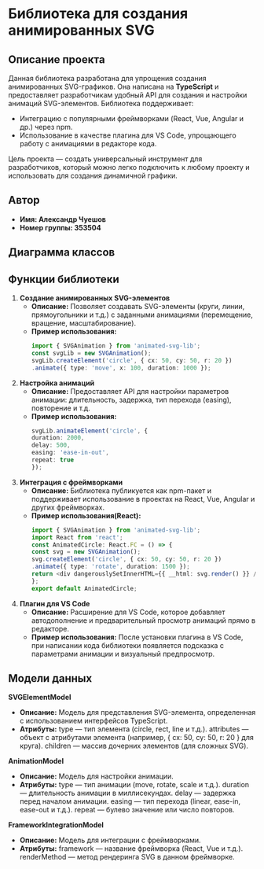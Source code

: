 # Библиотека для создания анимированных SVG

## Описание проекта
Данная библиотека разработана для упрощения создания анимированных SVG-графиков. Она написана на **TypeScript** и предоставляет разработчикам удобный API для создания и настройки анимаций SVG-элементов. Библиотека поддерживает:
- Интеграцию с популярными фреймворками (React, Vue, Angular и др.) через npm.
- Использование в качестве плагина для VS Code, упрощающего работу с анимациями в редакторе кода.

Цель проекта — создать универсальный инструмент для разработчиков, который можно легко подключить к любому проекту и использовать для создания динамичной графики.

## Автор
- **Имя: Александр Чуешов**
- **Номер группы: 353504**

## Диаграмма классов


## Функции библиотеки

1. **Создание анимированных SVG-элементов**
   - **Описание:** Позволяет создавать SVG-элементы (круги, линии, прямоугольники и т.д.) с заданными анимациями (перемещение, вращение, масштабирование).
   - **Пример использования:**
     ```typescript
     import { SVGAnimation } from 'animated-svg-lib';
     const svgLib = new SVGAnimation();
     svgLib.createElement('circle', { cx: 50, cy: 50, r: 20 })
     .animate({ type: 'move', x: 100, duration: 1000 });
2. **Настройка анимаций**
   - **Описание:** Предоставляет API для настройки параметров анимации: длительность, задержка, тип перехода (easing), повторение и т.д.
   - **Пример использования:**
     ```typescript
     svgLib.animateElement('circle', {
     duration: 2000,
     delay: 500,
     easing: 'ease-in-out',
     repeat: true
     });
3. **Интеграция с фреймворками**
   - **Описание:** Библиотека публикуется как npm-пакет и поддерживает использование в проектах на React, Vue, Angular и других фреймворках.
   - **Пример использования(React):**
     ```typescript
     import { SVGAnimation } from 'animated-svg-lib';
     import React from 'react';
     const AnimatedCircle: React.FC = () => {
     const svg = new SVGAnimation();
     svg.createElement('circle', { cx: 50, cy: 50, r: 20 })
     .animate({ type: 'rotate', duration: 1500 });
     return <div dangerouslySetInnerHTML={{ __html: svg.render() }} />;
     };
     export default AnimatedCircle;
4. **Плагин для VS Code**
   - **Описание:** Расширение для VS Code, которое добавляет автодополнение и предварительный просмотр анимаций прямо в редакторе.
   - **Пример использования:** После установки плагина в VS Code, при написании кода библиотеки появляется подсказка с параметрами анимации и визуальный предпросмотр.

## Модели данных

**SVGElementModel**
 - **Описание:** Модель для представления SVG-элемента, определенная с использованием интерфейсов TypeScript.
 - **Атрибуты:**
  type — тип элемента (circle, rect, line и т.д.).
  attributes — объект с атрибутами элемента (например, { cx: 50, cy: 50, r: 20 } для круга).
  children — массив дочерних элементов (для сложных SVG).

**AnimationModel**
 - **Описание:** Модель для настройки анимации.
 - **Атрибуты:**
  type — тип анимации (move, rotate, scale и т.д.).
  duration — длительность анимации в миллисекундах.
  delay — задержка перед началом анимации.
  easing — тип перехода (linear, ease-in, ease-out и т.д.).
  repeat — булево значение или число повторов.

**FrameworkIntegrationModel**
 - **Описание:** Модель для интеграции с фреймворками.
 - **Атрибуты:**
  framework — название фреймворка (React, Vue и т.д.).
  renderMethod — метод рендеринга SVG в данном фреймворке.